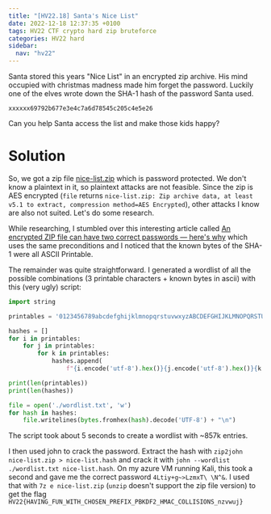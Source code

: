 ```yaml
---
title: "[HV22.18] Santa's Nice List"
date: 2022-12-18 12:37:35 +0100
tags: HV22 CTF crypto hard zip bruteforce
categories: HV22 hard
sidebar:
  nav: "hv22"
---
```


Santa stored this years "Nice List" in an encrypted zip archive. His mind occupied with christmas madness made him forget the password. Luckily one of the elves wrote down the SHA-1 hash of the password Santa used.

`xxxxxx69792b677e3e4c7a6d78545c205c4e5e26`

Can you help Santa access the list and make those kids happy?

# Solution

So, we got a zip file [nice-list.zip](/assets/hv22/hv22_18_nice-list.zip) which is password protected. We don't know a plaintext in it, so plaintext attacks are not feasible. Since the zip is AES encrypted (`file` returns `nice-list.zip: Zip archive data, at least v5.1 to extract, compression method=AES Encrypted`), other attacks I know are also not suited. Let's do some research.

While researching, I stumbled over this interesting article called [An encrypted ZIP file can have two correct passwords — here's why](https://www.bleepingcomputer.com/news/security/an-encrypted-zip-file-can-have-two-correct-passwords-heres-why/) which uses the same preconditions and I noticed that the known bytes of the SHA-1 were all ASCII Printable.

The remainder was quite straightforward. I generated a wordlist of all the possible combinations (3 printable characters + known bytes in ascii) with this (very ugly) script:

```python
import string

printables = '0123456789abcdefghijklmnopqrstuvwxyzABCDEFGHIJKLMNOPQRSTUVWXYZ!"#$%&\'()*+,-./:;<=>?@[\\]^_`{|}~ '

hashes = []
for i in printables:
    for j in printables:
        for k in printables:
            hashes.append(
                f"{i.encode('utf-8').hex()}{j.encode('utf-8').hex()}{k.encode('utf-8').hex()}69792b677e3e4c7a6d78545c205c4e5e26")

print(len(printables))
print(len(hashes))

file = open('./wordlist.txt', 'w')
for hash in hashes:
    file.writelines(bytes.fromhex(hash).decode('UTF-8') + "\n")
```

The script took about 5 seconds to create a wordlist with ~857k entries.

I then used john to crack the password. Extract the hash with `zip2john nice-list.zip > nice-list.hash` and crack it with `john --wordlist ./wordlist.txt nice-list.hash`. On my azure VM running Kali, this took a second and gave me the correct password `4Ltiy+g~>LzmxT\ \N^&`. I used that with `7z e nice-list.zip` (`unzip` doesn't support the zip file version) to get the flag `HV22{HAVING_FUN_WITH_CHOSEN_PREFIX_PBKDF2_HMAC_COLLISIONS_nzvwuj}`

